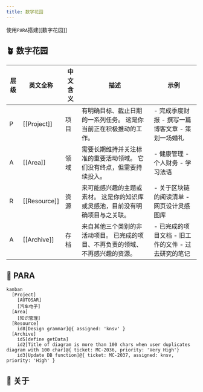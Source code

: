 ```yaml
---
title: 数字花园
---
```


使用`PARA`搭建[[数字花园]]

## 🪴 数字花园


| 层级 | 英文全称 | 中文含义 | 描述                                                                            | 示例                                                              |
| ---- | -------- | -------- | ------------------------------------------------------------------------------- | ----------------------------------------------------------------- |
| P    | [[Project]]  | 项目     | 有明确目标、截止日期的一系列任务。 这是你当前正在积极推动的工作。               | - 完成季度财报   - 撰写一篇博客文章   - 策划一场婚礼              |
| A    | [[Area]]    | 领域     | 需要长期维持并关注标准的重要活动领域。 它们没有终点，但需要持续投入。           | - 健康管理  - 个人财务   - 学习法语                               |
| R    | [[Resource]] | 资源     | 来可能感兴趣的主题或素材。 这是你的知识库或灵感池，目前没有明确项目与之关联。   | - 关于区块链的阅读清单     - 网页设计灵感图库                     |
| A    | [[Archive]]  | 存档     | 来自其他三个类别的非活动项目。 已完成的项目、不再负责的领域、不再感兴趣的资源。 | - 已完成的项目文档      - 旧工作的文件           - 过去研究的笔记 |






## 🔧 PARA


```mermaid
kanban
  [Project]
    [AUTOSAR]
    [汽车电子]
  [Area]
    [知识管理]
  [Resource]
    id8[Design grammar]@{ assigned: 'knsv' }
  [Archive]
    id5[define getData]
    id2[Title of diagram is more than 100 chars when user duplicates diagram with 100 char]@{ ticket: MC-2036, priority: 'Very High'}
    id3[Update DB function]@{ ticket: MC-2037, assigned: knsv, priority: 'High' }
```
## 🚧 关于


